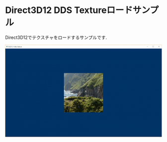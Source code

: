 # Direct3D12 DDS Textureロードサンプル
Direct3D12でテクスチャをロードするサンプルです.

![Screen Shot](https://github.com/shaderjp/ShaderjpDirect3D12Samples/blob/master/ScreenShot/sample-768x451.png)
